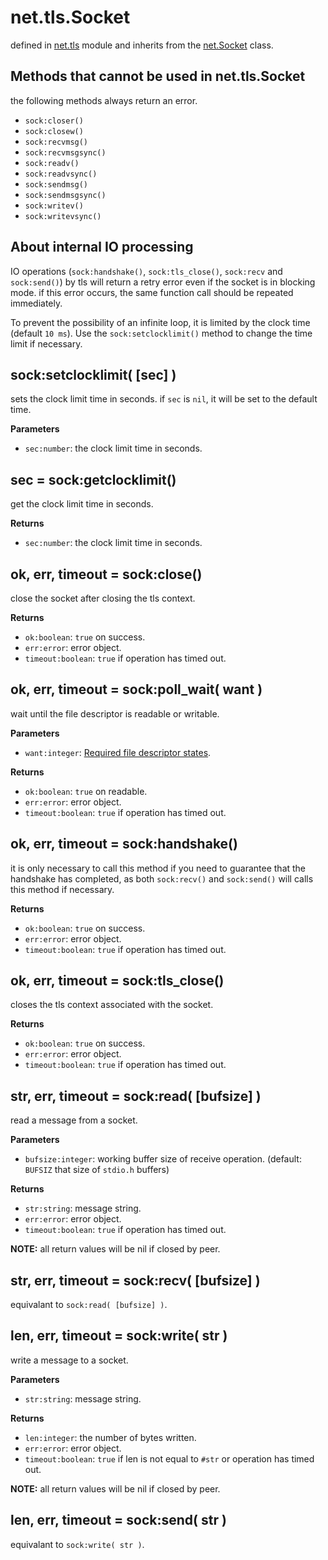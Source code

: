 # net.tls.Socket

defined in [net.tls](../lib/tls.lua) module and inherits from the [net.Socket](net_socket.md) class.


## Methods that cannot be used in net.tls.Socket

the following methods always return an error.

- `sock:closer()`
- `sock:closew()`
- `sock:recvmsg()`
- `sock:recvmsgsync()`
- `sock:readv()`
- `sock:readvsync()`
- `sock:sendmsg()`
- `sock:sendmsgsync()`
- `sock:writev()`
- `sock:writevsync()`


## About internal IO processing

IO operations (`sock:handshake()`, `sock:tls_close()`, `sock:recv` and `sock:send()`) by tls will return a retry error even if the socket is in blocking mode. if this error occurs, the same function call should be repeated immediately.

To prevent the possibility of an infinite loop, it is limited by the clock time (default `10 ms`). Use the `sock:setclocklimit()` method to change the time limit if necessary.


## sock:setclocklimit( [sec] )

sets the clock limit time in seconds. if `sec` is `nil`, it will be set to the default time.

**Parameters**

- `sec:number`: the clock limit time in seconds.


## sec = sock:getclocklimit()

get the clock limit time in seconds.

**Returns**

- `sec:number`: the clock limit time in seconds.


## ok, err, timeout = sock:close()

close the socket after closing the tls context.

**Returns**

- `ok:boolean`: `true` on success.
- `err:error`: error object.
- `timeout:boolean`: `true` if operation has timed out.


## ok, err, timeout = sock:poll_wait( want )

wait until the file descriptor is readable or writable.

**Parameters**

- `want:integer`: [Required file descriptor states](constants.md#required-file-descriptor-states).

**Returns**

- `ok:boolean`: `true` on readable.
- `err:error`: error object.
- `timeout:boolean`: `true` if operation has timed out.


## ok, err, timeout = sock:handshake()

it is only necessary to call this method if you need to guarantee that the handshake has completed, as both `sock:recv()` and `sock:send()` will calls this method if necessary.

**Returns**

- `ok:boolean`: `true` on success.
- `err:error`: error object.
- `timeout:boolean`: `true` if operation has timed out.


## ok, err, timeout = sock:tls_close()

closes the tls context associated with the socket.

**Returns**

- `ok:boolean`: `true` on success.
- `err:error`: error object.
- `timeout:boolean`: `true` if operation has timed out.


## str, err, timeout = sock:read( [bufsize] )

read a message from a socket.

**Parameters**

- `bufsize:integer`: working buffer size of receive operation. (default: `BUFSIZ` that size of `stdio.h` buffers)

**Returns**

- `str:string`: message string.
- `err:error`: error object.
- `timeout:boolean`: `true` if operation has timed out.

**NOTE:** all return values will be nil if closed by peer.


## str, err, timeout = sock:recv( [bufsize] )

equivalant to `sock:read( [bufsize] )`.


## len, err, timeout = sock:write( str )

write a message to a socket.

**Parameters**

- `str:string`: message string.

**Returns**

- `len:integer`: the number of bytes written.
- `err:error`: error object.
- `timeout:boolean`: `true` if len is not equal to `#str` or operation has timed out.

**NOTE:** all return values will be nil if closed by peer.


## len, err, timeout = sock:send( str )

equivalant to `sock:write( str )`.

